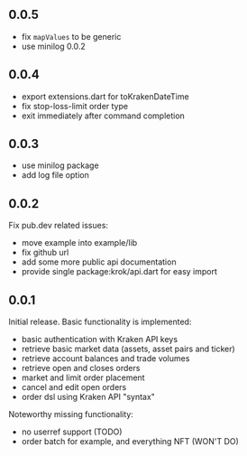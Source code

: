 ## 0.0.5

- fix `mapValues` to be generic
- use minilog 0.0.2

## 0.0.4

- export extensions.dart for toKrakenDateTime
- fix stop-loss-limit order type
- exit immediately after command completion

## 0.0.3

- use minilog package
- add log file option

## 0.0.2

Fix pub.dev related issues:

- move example into example/lib
- fix github url
- add some more public api documentation
- provide single package:krok/api.dart for easy import

## 0.0.1

Initial release. Basic functionality is implemented:

- basic authentication with Kraken API keys
- retrieve basic market data (assets, asset pairs and ticker)
- retrieve account balances and trade volumes
- retrieve open and closes orders
- market and limit order placement
- cancel and edit open orders
- order dsl using Kraken API "syntax"

Noteworthy missing functionality:

- no userref support (TODO)
- order batch for example, and everything NFT (WON'T DO)
